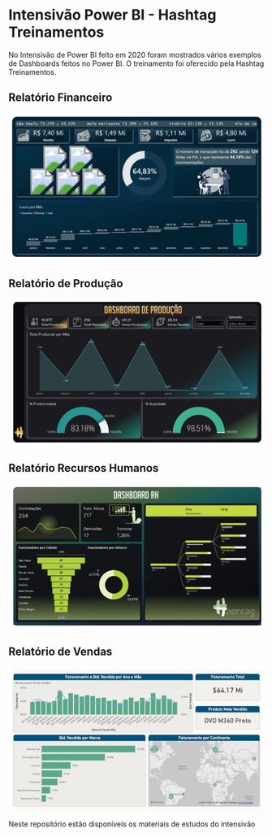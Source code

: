 # Intensivão Power BI - Hashtag Treinamentos

No Intensivão de Power BI feito em 2020 foram mostrados vários exemplos de Dashboards feitos no Power BI. O treinamento foi oferecido pela Hashtag Treinamentos.

## Relatório Financeiro 
![Relatório Financeiro](Intensivao_PBI_Relatorio_Financeiro.jpg)

## Relatório de Produção 
![Relatório de Produção](Intensivao_PBI_Relatorio_Producao.jpg)

## Relatório Recursos Humanos 
![Relatório Recursos Humanos](Intensivao_PBI_Relatorio_RH.jpg)

## Relatório de Vendas 
![Relatório de Vendas](Intensivao_PBI_Relatorio_Vendas.jpg)

Neste repositório estão disponíveis os materiais de estudos do intensivão



